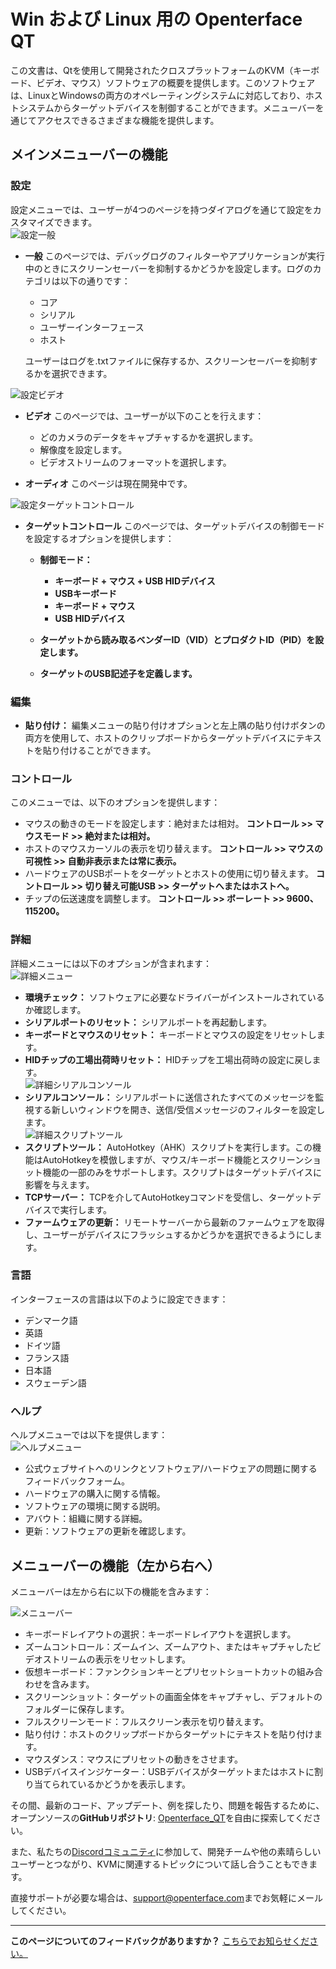 # Win および Linux 用の Openterface QT

この文書は、Qtを使用して開発されたクロスプラットフォームのKVM（キーボード、ビデオ、マウス）ソフトウェアの概要を提供します。このソフトウェアは、LinuxとWindowsの両方のオペレーティングシステムに対応しており、ホストシステムからターゲットデバイスを制御することができます。メニューバーを通じてアクセスできるさまざまな機能を提供します。

## メインメニューバーの機能

### 設定

設定メニューでは、ユーザーが4つのページを持つダイアログを通じて設定をカスタマイズできます。<br>
![設定一般](/images/qt/preferenceGernal.png)

-   **一般** このページでは、デバッグログのフィルターやアプリケーションが実行中のときにスクリーンセーバーを抑制するかどうかを設定します。ログのカテゴリは以下の通りです：

    -   コア
    -   シリアル
    -   ユーザーインターフェース
    -   ホスト

    ユーザーはログを.txtファイルに保存するか、スクリーンセーバーを抑制するかを選択できます。<br>

![設定ビデオ](/images/qt/preferenceVideo.png)

-   **ビデオ** このページでは、ユーザーが以下のことを行えます：

    -   どのカメラのデータをキャプチャするかを選択します。
    -   解像度を設定します。
    -   ビデオストリームのフォーマットを選択します。

-   **オーディオ** このページは現在開発中です。<br>

![設定ターゲットコントロール](/images/qt/preferenceTargetControl.png)

-   **ターゲットコントロール** このページでは、ターゲットデバイスの制御モードを設定するオプションを提供します：

    -   **制御モード：**

        -   **キーボード + マウス + USB HIDデバイス**
        -   **USBキーボード**
        -   **キーボード + マウス**
        -   **USB HIDデバイス**

    -   **ターゲットから読み取るベンダーID（VID）とプロダクトID（PID）を設定します。**
    -   **ターゲットのUSB記述子を定義します。**

### 編集

-   **貼り付け：** 編集メニューの貼り付けオプションと左上隅の貼り付けボタンの両方を使用して、ホストのクリップボードからターゲットデバイスにテキストを貼り付けることができます。

### コントロール

このメニューでは、以下のオプションを提供します：<br>

-   マウスの動きのモードを設定します：絶対または相対。 **コントロール >> マウスモード >> 絶対または相対。**
-   ホストのマウスカーソルの表示を切り替えます。 **コントロール >> マウスの可視性 >> 自動非表示または常に表示。**
-   ハードウェアのUSBポートをターゲットとホストの使用に切り替えます。 **コントロール >> 切り替え可能USB >> ターゲットへまたはホストへ。**
-   チップの伝送速度を調整します。 **コントロール >> ボーレート >> 9600、115200。**

### 詳細

詳細メニューには以下のオプションが含まれます：<br>
![詳細メニュー](/images/qt/menuAdvance.png)

-   **環境チェック：** ソフトウェアに必要なドライバーがインストールされているか確認します。
-   **シリアルポートのリセット：** シリアルポートを再起動します。
-   **キーボードとマウスのリセット：** キーボードとマウスの設定をリセットします。
-   **HIDチップの工場出荷時リセット：** HIDチップを工場出荷時の設定に戻します。<br>
    ![詳細シリアルコンソール](/images/qt/advanceSerialConsole.png)
-   **シリアルコンソール：** シリアルポートに送信されたすべてのメッセージを監視する新しいウィンドウを開き、送信/受信メッセージのフィルターを設定します。<br>
    ![詳細スクリプトツール](/images/qt/advanceScriptTool.png)
-   **スクリプトツール：** AutoHotkey（AHK）スクリプトを実行します。この機能はAutoHotkeyを模倣しますが、マウス/キーボード機能とスクリーンショット機能の一部のみをサポートします。スクリプトはターゲットデバイスに影響を与えます。
-   **TCPサーバー：** TCPを介してAutoHotkeyコマンドを受信し、ターゲットデバイスで実行します。
-   **ファームウェアの更新：** リモートサーバーから最新のファームウェアを取得し、ユーザーがデバイスにフラッシュするかどうかを選択できるようにします。

### 言語

インターフェースの言語は以下のように設定できます：

-   デンマーク語
-   英語
-   ドイツ語
-   フランス語
-   日本語
-   スウェーデン語

### ヘルプ

ヘルプメニューでは以下を提供します：<br>
![ヘルプメニュー](/images/qt/menuHelp.png)

-   公式ウェブサイトへのリンクとソフトウェア/ハードウェアの問題に関するフィードバックフォーム。
-   ハードウェアの購入に関する情報。
-   ソフトウェアの環境に関する説明。
-   アバウト：組織に関する詳細。
-   更新：ソフトウェアの更新を確認します。

## メニューバーの機能（左から右へ）

メニューバーは左から右に以下の機能を含みます：<br>

![メニューバー](/images/qt/menubar.png)

-   キーボードレイアウトの選択：キーボードレイアウトを選択します。
-   ズームコントロール：ズームイン、ズームアウト、またはキャプチャしたビデオストリームの表示をリセットします。
-   仮想キーボード：ファンクションキーとプリセットショートカットの組み合わせを含みます。
-   スクリーンショット：ターゲットの画面全体をキャプチャし、デフォルトのフォルダーに保存します。
-   フルスクリーンモード：フルスクリーン表示を切り替えます。
-   貼り付け：ホストのクリップボードからターゲットにテキストを貼り付けます。
-   マウスダンス：マウスにプリセットの動きをさせます。
-   USBデバイスインジケーター：USBデバイスがターゲットまたはホストに割り当てられているかどうかを表示します。

その間、最新のコード、アップデート、例を探したり、問題を報告するために、オープンソースの**GitHubリポジトリ**: [Openterface_QT](https://github.com/TechxArtisanStudio/Openterface_QT)を自由に探索してください。

また、私たちの[Discordコミュニティ](/discord)に参加して、開発チームや他の素晴らしいユーザーとつながり、KVMに関連するトピックについて話し合うこともできます。

直接サポートが必要な場合は、[support@openterface.com](mailto:support@openterface.com)までお気軽にメールしてください。

---

**このページについてのフィードバックがありますか？** [こちらでお知らせください。](https://forms.gle/wmxoR2C1VdG36mT69)
